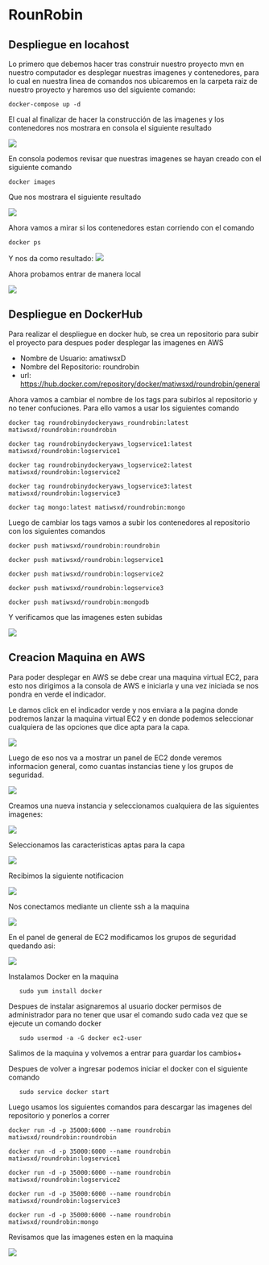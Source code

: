# RounRobin

## Despliegue en locahost

Lo primero que debemos hacer tras construir nuestro proyecto mvn en nuestro computador es desplegar nuestras imagenes y contenedores, para lo cual en nuestra linea de comandos nos ubicaremos en la carpeta raiz de nuestro proyecto y haremos uso del siguiente comando:

```
docker-compose up -d
```

El cual al finalizar de hacer la construcción de las imagenes y los contenedores nos mostrara en consola el siguiente resultado

![](/img/1.PNG)

En consola podemos revisar que nuestras imagenes se hayan creado con el siguiente comando

```
docker images
```

Que nos mostrara el siguiente resultado

![](/img/2.PNG)


Ahora vamos a mirar si los contenedores estan corriendo con el comando 

```
docker ps
```
Y nos da como resultado:
![](img/3.PNG)

Ahora probamos entrar de manera local

![](img/4.PNG)


## Despliegue en DockerHub 

Para realizar el despliegue en docker hub, se crea un repositorio para subir el proyecto para despues poder desplegar las imagenes en AWS

* Nombre de Usuario: amatiwsxD
* Nombre del Repositorio: roundrobin
* url: https://hub.docker.com/repository/docker/matiwsxd/roundrobin/general


Ahora vamos a cambiar el nombre de los tags para subirlos al repositorio y no tener confuciones.
Para ello vamos a usar los siguientes comando 

```
docker tag roundrobinydockeryaws_roundrobin:latest matiwsxd/roundrobin:roundrobin
```
```
docker tag roundrobinydockeryaws_logservice1:latest matiwsxd/roundrobin:logservice1
```
```
docker tag roundrobinydockeryaws_logservice2:latest matiwsxd/roundrobin:logservice2
```
```
docker tag roundrobinydockeryaws_logservice3:latest matiwsxd/roundrobin:logservice3
```
```
docker tag mongo:latest matiwsxd/roundrobin:mongo
```

Luego de cambiar los tags vamos a subir los contenedores al repositorio con los siguientes comandos 

```
docker push matiwsxd/roundrobin:roundrobin
```
```
docker push matiwsxd/roundrobin:logservice1
```
```
docker push matiwsxd/roundrobin:logservice2
```
```
docker push matiwsxd/roundrobin:logservice3
```
```
docker push matiwsxd/roundrobin:mongodb
```

Y verificamos que las imagenes esten subidas 

![](img/5.PNG)

## Creacion Maquina en AWS
Para poder desplegar en AWS se debe crear una maquina virtual EC2, para esto nos dirigimos a la consola de
AWS e iniciarla y una vez iniciada se nos pondra en verde el indicador.

Le damos click en el indicador verde y nos enviara a la pagina donde podremos lanzar la maquina virtual
EC2 y en donde podemos seleccionar cualquiera de las opciones que dice apta para la capa.

![](img/6.PNG)

Luego de eso nos va a mostrar un panel de EC2 donde veremos informacion general, como cuantas instancias tiene y los grupos de seguridad.

![](img/7.PNG)

Creamos una nueva instancia y seleccionamos cualquiera de las siguientes imagenes:

![](img/8.PNG)

Seleccionamos las caracteristicas aptas para la capa 

![](img/9.PNG)

Recibimos la siguiente notificacion 

![](img/10.PNG)

Nos conectamos mediante un cliente ssh a la maquina 

![](img/11.PNG)

En el panel de general de EC2 modificamos los grupos de seguridad quedando asi: 

![](img/12.PNG)

Instalamos Docker en la maquina 
   ```
      sudo yum install docker
   ```

Despues de instalar asignaremos al usuario docker permisos de administrador para no tener que usar el comando
sudo cada vez que se ejecute un comando docker

   ```
      sudo usermod -a -G docker ec2-user
   ```

Salimos de la maquina y volvemos a entrar para guardar los cambios+

Despues de volver a ingresar podemos iniciar el docker con el siguiente comando

   ```
      sudo service docker start
   ```

Luego usamos los siguientes comandos para descargar las imagenes del repositorio y ponerlos a correr 

   ```
docker run -d -p 35000:6000 --name roundrobin matiwsxd/roundrobin:roundrobin

   ```
   ```
docker run -d -p 35000:6000 --name roundrobin matiwsxd/roundrobin:logservice1
   ```
   ```
docker run -d -p 35000:6000 --name roundrobin matiwsxd/roundrobin:logservice2
   ```
   ```
docker run -d -p 35000:6000 --name roundrobin matiwsxd/roundrobin:logservice3
   ```
   ```
docker run -d -p 35000:6000 --name roundrobin matiwsxd/roundrobin:mongo
   ```

Revisamos que las imagenes esten en la maquina 

![](img/13.PNG)

